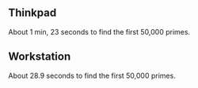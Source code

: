 ## Thinkpad

About 1 min, 23 seconds to find the first 50,000 primes.

## Workstation

About 28.9 seconds to find the first 50,000 primes.

